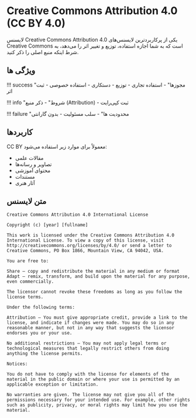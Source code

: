 # Creative Commons Attribution 4.0 (CC BY 4.0)

لایسنس Creative Commons Attribution 4.0 یکی از پرکاربردترین لایسنس‌های Creative Commons است که به شما اجازه استفاده، توزیع و تغییر اثر را می‌دهد، به شرط اینکه منبع اصلی را ذکر کنید.

## ویژگی ها

!!! success "مجوزها"
    - استفاده تجاری
    - توزیع
    - دستکاری
    - استفاده خصوصی
    - ثبت اثر

!!! info "شروط"
    - ذکر منبع (Attribution)
    - ثبت کپی‌رایت

!!! failure "محدودیت ها"
    - سلب مسئولیت
    - بدون گارانتی

## کاربردها

CC BY معمولاً برای موارد زیر استفاده می‌شود:
- مقالات علمی
- تصاویر و رسانه‌ها
- محتوای آموزشی
- مستندات
- آثار هنری

## متن لایسنس
```
Creative Commons Attribution 4.0 International License

Copyright (c) [year] [fullname]

This work is licensed under the Creative Commons Attribution 4.0 International License. To view a copy of this license, visit http://creativecommons.org/licenses/by/4.0/ or send a letter to Creative Commons, PO Box 1866, Mountain View, CA 94042, USA.

You are free to:

Share — copy and redistribute the material in any medium or format
Adapt — remix, transform, and build upon the material for any purpose, even commercially.

The licensor cannot revoke these freedoms as long as you follow the license terms.

Under the following terms:

Attribution — You must give appropriate credit, provide a link to the license, and indicate if changes were made. You may do so in any reasonable manner, but not in any way that suggests the licensor endorses you or your use.

No additional restrictions — You may not apply legal terms or technological measures that legally restrict others from doing anything the license permits.

Notices:

You do not have to comply with the license for elements of the material in the public domain or where your use is permitted by an applicable exception or limitation.

No warranties are given. The license may not give you all of the permissions necessary for your intended use. For example, other rights such as publicity, privacy, or moral rights may limit how you use the material.
```
